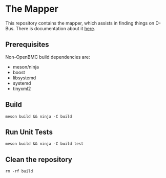 # The Mapper

This repository contains the mapper, which assists in finding things on D-Bus.
There is documentation about it [here][1].

## Prerequisites

Non-OpenBMC build dependencies are:

- meson/ninja
- boost
- libsystemd
- systemd
- tinyxml2

## Build

`meson build && ninja -C build`

## Run Unit Tests

`meson build && ninja -C build test`

## Clean the repository

`rm -rf build`

[1]: https://github.com/openbmc/docs/blob/master/architecture/object-mapper.md
